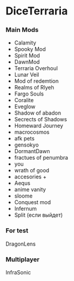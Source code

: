 # DiceTerraria

### Main Mods
- Calamity 
- Spooky Mod
- Spirit Mod
- DawnMod
- Terraria Overhoul
- Lunar Veil
- Mod of redemtion
- Realms of Rlyeh
- Fargo Souls
- Coralite
- Eveglow
- Shadow of abadon
- Secrects of Shadows
- Homeward Journey
- macrocosmos
- afk pets
- gensokyo
- DormantDawn
- fractues of penumbra
- you
- wrath of good
- accesories +
- Aequs
- anime vanity
- sloome
- Conquest mod
- Infernum
- Split (если выйдет)

### For test
DragonLens

### Multiplayer
InfraSonic

